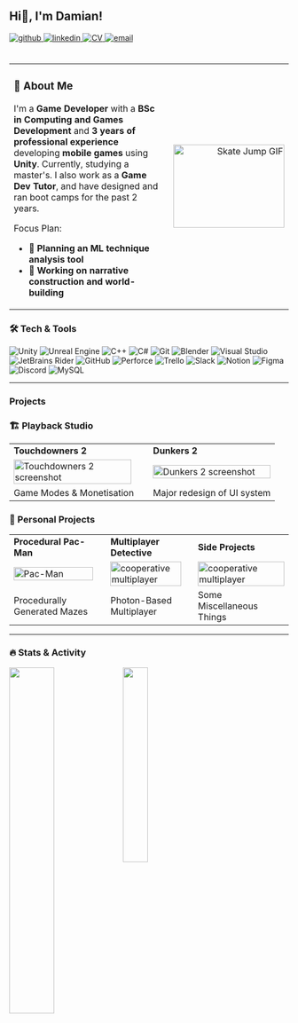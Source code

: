 ## Hi👋, I'm Damian!
<a href="https://github.com/DamianBogusStudios" target="_blank" rel="noopener noreferrer">
  <img src="https://img.shields.io/badge/github-%2324292e.svg?&style=for-the-badge&logo=github&logoColor=white" alt="github"/>
</a>
<a href="https://linkedin.com/in/dboguslawski" target="_blank" rel="noopener noreferrer">
  <img src="https://img.shields.io/badge/linkedin-%231E77B5.svg?&style=for-the-badge&logo=linkedin&logoColor=white" alt="linkedin" style="margin-bottom: 5px;" />
</a>

<!--
 <a href="https://dev.to/" target="_blank" rel="noopener noreferrer">
  <img src="https://img.shields.io/badge/dev.to-%2308090A.svg?&style=for-the-badge&logo=dev.to&logoColor=white" alt="devto" style="margin-bottom: 5px;" />
</a>
<a href="https://www.facebook.com/damian.boguslawski.378" target="_blank" rel="noopener noreferrer">
  <img src="https://img.shields.io/badge/facebook-%232E87FB.svg?&style=for-the-badge&logo=facebook&logoColor=white" alt="facebook" style="margin-bottom: 5px;" />
</a>
-->

<a href="https://github.com/YourUsername/YourRepositoryName/raw/main/cv.pdf" target="_blank" rel="noopener noreferrer">
  <img src="https://img.shields.io/badge/Download%20CV-8B22A6?&style=for-the-badge&logo=readthedocs&logoColor=white" alt="CV" style="margin-bottom: 5px;" />
</a>
<a href="mailto:damianb.gamedev@gmail.com" target="_blank" rel="noopener noreferrer">
  <img src="https://img.shields.io/badge/E--Mail-FE9103?style=for-the-badge&logo=gmail&logoColor=white" alt="email" style="margin-bottom: 5px;" />
</a>
<br></br>


<table width="100%" style="border: 0; border-collapse: collapse;">
<tr>
<td width="80%" valign="top">

### 🌟 About Me  

I'm a **Game Developer** with a **BSc in Computing and Games Development** and **3 years of professional experience** developing **mobile games** using **Unity**. Currently, studying a master's. I also work as a **Game Dev Tutor**, and have designed and ran boot camps for the past 2 years.

Focus Plan:
- **🤖 Planning an ML technique analysis tool**
- **📜 Working on narrative construction and world-building**


</td>
<td width="40%" align="right" valign="center">
<img src="https://media.giphy.com/media/fmMdxlVwsCmTtA4V6a/giphy.gif" alt="Skate Jump GIF" width="200" height="150" />
</td>
</tr>
</table>

### 🛠️ Tech & Tools 

<!-- Essentials -->
<img src="https://img.shields.io/badge/Unity-%23000000.svg?style=for-the-badge&logo=unity&logoColor=white" alt="Unity" /> <img src="https://img.shields.io/badge/Unreal%20Engine-%23313131.svg?style=for-the-badge&logo=unrealengine&logoColor=white" alt="Unreal Engine" />
<img src="https://img.shields.io/badge/C%2B%2B-%2300599C.svg?style=for-the-badge&logo=cplusplus&logoColor=white" alt="C++" />
<img src="https://img.shields.io/badge/C%23-%23239120.svg?style=for-the-badge&logo=csharp&logoColor=white" alt="C#" />
<img src="https://img.shields.io/badge/Git-%23F05033.svg?style=for-the-badge&logo=git&logoColor=white" alt="Git" />
<img src="https://img.shields.io/badge/Blender-%23F5792A.svg?style=for-the-badge&logo=blender&logoColor=white" alt="Blender" />
<img src="https://img.shields.io/badge/Visual%20Studio-%235C2D91.svg?style=for-the-badge&logo=visualstudio&logoColor=white" alt="Visual Studio" />
<img src="https://img.shields.io/badge/JetBrains%20Rider-%23F17171.svg?style=for-the-badge&logo=jetbrains&logoColor=white" alt="JetBrains Rider" />
<img src="https://img.shields.io/badge/GitHub-%2324292E.svg?style=for-the-badge&logo=github&logoColor=white" alt="GitHub" />
<img src="https://img.shields.io/badge/Perforce-%23001E4A.svg?style=for-the-badge&logo=perforce&logoColor=white" alt="Perforce" />
<img src="https://img.shields.io/badge/Trello-%23026AA7.svg?style=for-the-badge&logo=trello&logoColor=white" alt="Trello" />
<img src="https://img.shields.io/badge/Slack-%234A154B.svg?style=for-the-badge&logo=slack&logoColor=white" alt="Slack" />
<img src="https://img.shields.io/badge/Notion-%23000000.svg?style=for-the-badge&logo=notion&logoColor=white" alt="Notion" />
<img src="https://img.shields.io/badge/Figma-%23F24E1E.svg?style=for-the-badge&logo=figma&logoColor=white" alt="Figma" />
<img src="https://img.shields.io/badge/Discord-%235865F2.svg?style=for-the-badge&logo=discord&logoColor=white" alt="Discord" /> 
<img src="https://img.shields.io/badge/MySQL-%234479A1.svg?style=for-the-badge&logo=mysql&logoColor=white" alt="MySQL" />

---

### Projects  

### 🏗️  Playback Studio  
<table>
  <tr>
    <td><strong>Touchdowners 2</strong></td>
    <td><strong>Dunkers 2</strong></td>
  </tr>
  <tr>
    <td><img src="https://github.com/user-attachments/assets/09d22787-e3f8-4b6e-8503-c968270f5dfb" alt="Touchdowners 2 screenshot" width="95%"/> </td>
    <td><img src="https://github.com/user-attachments/assets/9c13cab7-4dfd-429b-8afe-3df9ace364e0" alt="Dunkers 2 screenshot" width="100%"/> </td>
  </tr>
  <tr>
    <td>Game Modes & Monetisation</td>
    <td>Major redesign of UI system</td>
  </tr>
</table>


### 🎨 Personal Projects 
<table>
  <tr>
    <td><strong>Procedural Pac-Man</strong></td>
    <td><strong>Multiplayer Detective</strong></td>
    <td><strong>Side Projects</strong></td>
  </tr>
  <tr>
    <td><img src="https://github.com/user-attachments/assets/532b4edd-c328-4702-8c42-083df5e95bad" alt="Pac-Man" width="95%"/></td>
    <td><img src="https://github.com/user-attachments/assets/52b6c5b8-96a0-4369-b2e2-01427987f51e" alt="cooperative multiplayer" width="95%"/></td>
    <td><img src="https://github.com/user-attachments/assets/a7429206-aed2-44d4-a586-0114a93b663d" alt="cooperative multiplayer" width="100%"/></td>
</td>
  </tr>
  <tr>
    <td>Procedurally Generated Mazes</td>
    <td>Photon-Based Multiplayer</td>
    <td>Some Miscellaneous Things</td>
  </tr>
</table>

---

### 🔥 Stats & Activity  
<img src="https://github-readme-stats.vercel.app/api?username=DamianBogusStudios&show_icons=true&theme=tokyonight&hide_border=true" align="left" width="40%" />
<img src="https://github-readme-stats.vercel.app/api/top-langs/?username=DamianBogusStudios&layout=compact&theme=tokyonight&hide_border=true" align="left" width="30%" />
